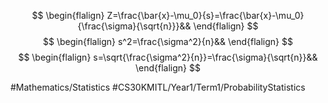 
$$
\begin{flalign}
Z=\frac{\bar{x}-\mu_0}{s}=\frac{\bar{x}-\mu_0}{\frac{\sigma}{\sqrt{n}}}&&
\end{flalign}
$$
$$
\begin{flalign}
s^2=\frac{\sigma^2}{n}&&
\end{flalign}
$$
$$
\begin{flalign}
s=\sqrt{\frac{\sigma^2}{n}}=\frac{\sigma}{\sqrt{n}}&&
\end{flalign}
$$

#Mathematics/Statistics
#CS30KMITL/Year1/Term1/ProbabilityStatistics